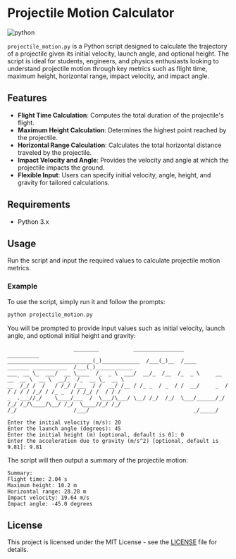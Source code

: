 # Projectile Motion Calculator

![python](https://img.shields.io/badge/Python-3776AB?style=for-the-badge&logo=python&logoColor=white)

`projectile_motion.py` is a Python script designed to calculate the trajectory of a projectile given its initial velocity, launch angle, and optional height. The script is ideal for students, engineers, and physics enthusiasts looking to understand projectile motion through key metrics such as flight time, maximum height, horizontal range, impact velocity, and impact angle.

## Features

- **Flight Time Calculation**: Computes the total duration of the projectile's flight.
- **Maximum Height Calculation**: Determines the highest point reached by the projectile.
- **Horizontal Range Calculation**: Calculates the total horizontal distance traveled by the projectile.
- **Impact Velocity and Angle**: Provides the velocity and angle at which the projectile impacts the ground.
- **Flexible Input**: Users can specify initial velocity, angle, height, and gravity for tailored calculations.

## Requirements

- Python 3.x

## Usage

Run the script and input the required values to calculate projectile motion metrics.

### Example

To use the script, simply run it and follow the prompts:

```bash
python projectile_motion.py
```

You will be prompted to provide input values such as initial velocity, launch angle, and optional initial height and gravity:

```plain
                     ________           ________________                           __________              
___________________________(_)____________  /___(_)__  /____      _______ ___________  /___(_)____________ 
___  __ \_  ___/  __ \____  /_  _ \  ___/  __/_  /__  /_  _ \     __  __ `__ \  __ \  __/_  /_  __ \_  __ \
__  /_/ /  /   / /_/ /___  / /  __/ /__ / /_ _  / _  / /  __/     _  / / / / / /_/ / /_ _  / / /_/ /  / / /
_  .___//_/    \____/___  /  \___/\___/ \__/ /_/  /_/  \___/______/_/ /_/ /_/\____/\__/ /_/  \____//_/ /_/ 
/_/                  /___/                                 _/_____/                                        

Enter the initial velocity (m/s): 20
Enter the launch angle (degrees): 45
Enter the initial height (m) [optional, default is 0]: 0
Enter the acceleration due to gravity (m/s^2) [optional, default is 9.81]: 9.81
```

The script will then output a summary of the projectile motion:

```plain
Summary:
Flight time: 2.04 s
Maximum height: 10.2 m
Horizontal range: 28.28 m
Impact velocity: 19.64 m/s
Impact angle: -45.0 degrees
```

## License

This project is licensed under the MIT License - see the [LICENSE](../LICENSE) file for details.
